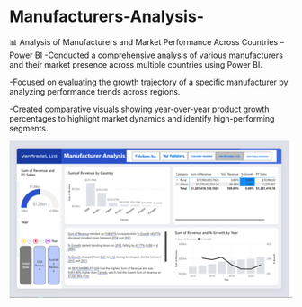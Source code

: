 # Manufacturers-Analysis-
📊 Analysis of Manufacturers and Market Performance Across Countries – Power BI
-Conducted a comprehensive analysis of various manufacturers and their market presence across multiple countries using Power BI.

-Focused on evaluating the growth trajectory of a specific manufacturer by analyzing performance trends across regions.

-Created comparative visuals showing year-over-year product growth percentages to highlight market dynamics and identify high-performing segments.

![Dashboard Overview](Images/Dashboard_overview.png)
